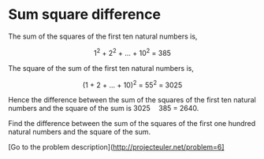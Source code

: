 Sum square difference
=====================

<p>The sum of the squares of the first ten natural numbers is,</p>
<div style="text-align:center">1<sup>2</sup> + 2<sup>2</sup> + ... + 10<sup>2</sup> = 385</div>
<p>The square of the sum of the first ten natural numbers is,</p>
<div style="text-align:center">(1 + 2 + ... + 10)<sup>2</sup> = 55<sup>2</sup> = 3025</div>
<p>Hence the difference between the sum of the squares of the first ten natural numbers and the square of the sum is 3025 <img src='images/symbol_minus.gif' width='9' height='3' alt='&minus;' border='0' style='vertical-align:middle;' /> 385 = 2640.</p>
<p>Find the difference between the sum of the squares of the first one hundred natural numbers and the square of the sum.</p>



[Go to the problem description](http://projecteuler.net/problem=6]
